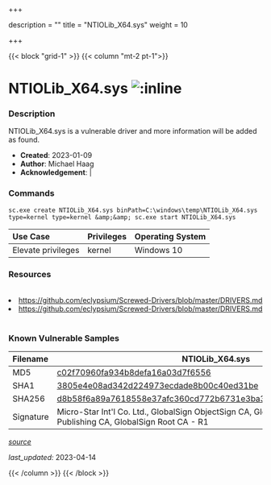 +++

description = ""
title = "NTIOLib_X64.sys"
weight = 10

+++


{{< block "grid-1" >}}
{{< column "mt-2 pt-1">}}


# NTIOLib_X64.sys ![:inline](/images/twitter_verified.png) 


### Description

NTIOLib_X64.sys is a vulnerable driver and more information will be added as found.

- **Created**: 2023-01-09
- **Author**: Michael Haag
- **Acknowledgement**:  | [](https://twitter.com/)

### Commands

```
sc.exe create NTIOLib_X64.sys binPath=C:\windows\temp\NTIOLib_X64.sys     type=kernel type=kernel &amp;&amp; sc.exe start NTIOLib_X64.sys
```

| Use Case | Privileges | Operating System | 
|:---- | ---- | ---- |
| Elevate privileges | kernel | Windows 10 |

### Resources
<br>
<li><a href=" https://github.com/eclypsium/Screwed-Drivers/blob/master/DRIVERS.md"> https://github.com/eclypsium/Screwed-Drivers/blob/master/DRIVERS.md</a></li>
<li><a href="https://github.com/eclypsium/Screwed-Drivers/blob/master/DRIVERS.md">https://github.com/eclypsium/Screwed-Drivers/blob/master/DRIVERS.md</a></li>
<br>

### Known Vulnerable Samples

| Filename | NTIOLib_X64.sys |
|:---- | ---- | 
| MD5 | <a href="https://www.virustotal.com/gui/file/c02f70960fa934b8defa16a03d7f6556">c02f70960fa934b8defa16a03d7f6556</a> |
| SHA1 | <a href="https://www.virustotal.com/gui/file/3805e4e08ad342d224973ecdade8b00c40ed31be">3805e4e08ad342d224973ecdade8b00c40ed31be</a> |
| SHA256 | <a href="https://www.virustotal.com/gui/file/d8b58f6a89a7618558e37afc360cd772b6731e3ba367f8d58734ecee2244a530">d8b58f6a89a7618558e37afc360cd772b6731e3ba367f8d58734ecee2244a530</a> |
| Signature | Micro-Star Int&#39;l Co. Ltd., GlobalSign ObjectSign CA, GlobalSign Primary Object Publishing CA, GlobalSign Root CA - R1   |


[*source*](https://github.com/magicsword-io/LOLDrivers/tree/main/yaml/ntiolib_x64.yaml)

*last_updated:* 2023-04-14








{{< /column >}}
{{< /block >}}
